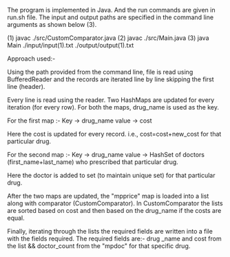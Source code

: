 The program is implemented in Java. And the run commands are given in run.sh file. 
The input and output paths are specified in the command line arguments as shown below (3).

(1) javac ./src/CustomComparator.java
(2) javac ./src/Main.java
(3) java Main ./input/input(1).txt ./output/output(1).txt

Approach used:-
 
Using the path provided from the command line, file is read using BufferedReader and the records are iterated line by line skipping the first line (header).

Every line is read using the reader.
Two HashMaps are updated for every iteration (for every row). For both the maps, drug_name is used as the key.

For the first map :-
Key -> drug_name
value -> cost

Here the cost is updated for every record. i.e., cost=cost+new_cost for that particular drug.

For the second map :-
Key -> drug_name
value -> HashSet of doctors (first_name+last_name) who prescribed that particular drug.

Here the doctor is added to set (to maintain unique set) for that particular drug.

After the two maps are updated, the "mpprice" map is loaded into a list along with comparator (CustomComparator).
In CustomComparator the lists are sorted based on cost and then based on the drug_name if the costs are equal.

Finally, iterating through the lists the required fields are written into a file with the fields required.
The required fields are:- drug _name and cost from the list && doctor_count from the "mpdoc" for that specific drug.
